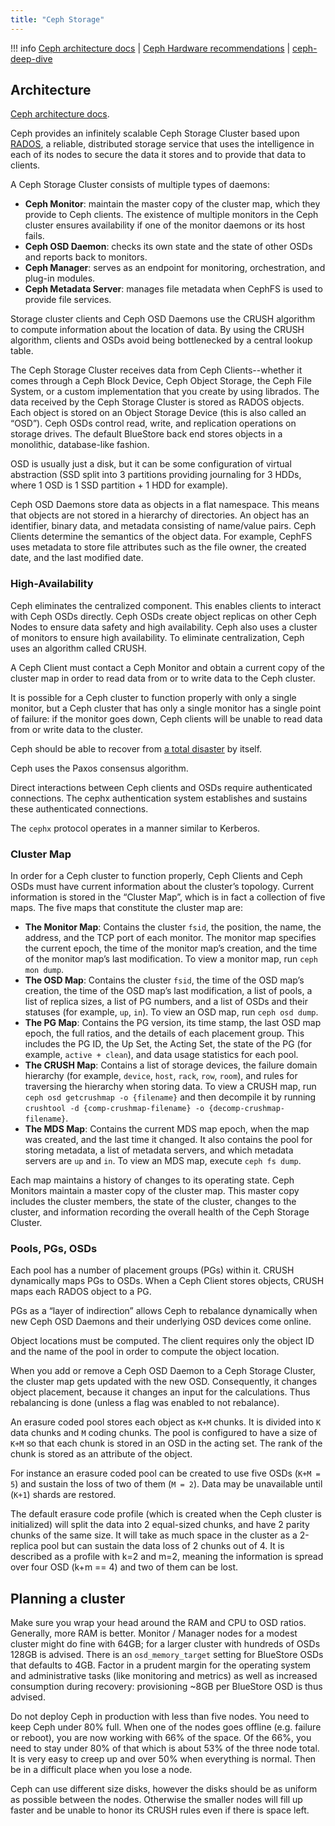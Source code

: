 ```yaml
---
title: "Ceph Storage"
---
```


!!! info
    [Ceph architecture docs](https://docs.ceph.com/en/latest/architecture/)  |
    [Ceph Hardware recommendations](https://docs.ceph.com/en/latest/start/hardware-recommendations/) |
    [ceph-deep-dive](https://github.com/wuhongsong/ceph-deep-dive)

## Architecture

[Ceph architecture docs](https://docs.ceph.com/en/latest/architecture/).

Ceph provides an infinitely scalable Ceph Storage Cluster based upon [RADOS](https://ceph.io/en/news/blog/2009/the-rados-distributed-object-store/), a reliable, distributed storage service that uses the intelligence in each of its nodes to secure the data it stores and to provide that data to clients.

A Ceph Storage Cluster consists of multiple types of daemons:

- **Ceph Monitor**: maintain the master copy of the cluster map, which they provide to Ceph clients. The existence of multiple monitors in the Ceph cluster ensures availability if one of the monitor daemons or its host fails.
- **Ceph OSD Daemon**: checks its own state and the state of other OSDs and reports back to monitors.
- **Ceph Manager**: serves as an endpoint for monitoring, orchestration, and plug-in modules.
- **Ceph Metadata Server**: manages file metadata when CephFS is used to provide file services.

Storage cluster clients and Ceph OSD Daemons use the CRUSH algorithm to compute information about the location of data. By using the CRUSH algorithm, clients and OSDs avoid being bottlenecked by a central lookup table.

The Ceph Storage Cluster receives data from Ceph Clients--whether it comes through a Ceph Block Device, Ceph Object Storage, the Ceph File System, or a custom implementation that you create by using librados. The data received by the Ceph Storage Cluster is stored as RADOS objects. Each object is stored on an Object Storage Device (this is also called an “OSD”). Ceph OSDs control read, write, and replication operations on storage drives. The default BlueStore back end stores objects in a monolithic, database-like fashion.

OSD is usually just a disk, but it can be some configuration of virtual abstraction (SSD split into 3 partitions providing journaling for 3 HDDs, where 1 OSD is 1 SSD partition + 1 HDD for example).

Ceph OSD Daemons store data as objects in a flat namespace. This means that objects are not stored in a hierarchy of directories. An object has an identifier, binary data, and metadata consisting of name/value pairs. Ceph Clients determine the semantics of the object data. For example, CephFS uses metadata to store file attributes such as the file owner, the created date, and the last modified date.

### High-Availability

Ceph eliminates the centralized component. This enables clients to interact with Ceph OSDs directly. Ceph OSDs create object replicas on other Ceph Nodes to ensure data safety and high availability. Ceph also uses a cluster of monitors to ensure high availability. To eliminate centralization, Ceph uses an algorithm called CRUSH.

A Ceph Client must contact a Ceph Monitor and obtain a current copy of the cluster map in order to read data from or to write data to the Ceph cluster.

It is possible for a Ceph cluster to function properly with only a single monitor, but a Ceph cluster that has only a single monitor has a single point of failure: if the monitor goes down, Ceph clients will be unable to read data from or write data to the cluster.

Ceph should be able to recover from [a total disaster](https://www.youtube.com/watch?v=8paAkGx2_OA) by itself.

Ceph uses the Paxos consensus algorithm.

Direct interactions between Ceph clients and OSDs require authenticated connections. The cephx authentication system establishes and sustains these authenticated connections.

The `cephx` protocol operates in a manner similar to Kerberos.

### Cluster Map

In order for a Ceph cluster to function properly, Ceph Clients and Ceph OSDs must have current information about the cluster’s topology. Current information is stored in the “Cluster Map”, which is in fact a collection of five maps. The five maps that constitute the cluster map are:

- **The Monitor Map**: Contains the cluster `fsid`, the position, the name, the address, and the TCP port of each monitor. The monitor map specifies the current epoch, the time of the monitor map’s creation, and the time of the monitor map’s last modification. To view a monitor map, run `ceph mon dump`.
- **The OSD Map**: Contains the cluster `fsid`, the time of the OSD map’s creation, the time of the OSD map’s last modification, a list of pools, a list of replica sizes, a list of PG numbers, and a list of OSDs and their statuses (for example, `up`, `in`). To view an OSD map, run `ceph osd dump`.
- **The PG Map**: Contains the PG version, its time stamp, the last OSD map epoch, the full ratios, and the details of each placement group. This includes the PG ID, the Up Set, the Acting Set, the state of the PG (for example, `active + clean`), and data usage statistics for each pool.
- **The CRUSH Map**: Contains a list of storage devices, the failure domain hierarchy (for example, `device`, `host`, `rack`, `row`, `room`), and rules for traversing the hierarchy when storing data. To view a CRUSH map, run `ceph osd getcrushmap -o {filename}` and then decompile it by running `crushtool -d {comp-crushmap-filename} -o {decomp-crushmap-filename}`.
- **The MDS Map**: Contains the current MDS map epoch, when the map was created, and the last time it changed. It also contains the pool for storing metadata, a list of metadata servers, and which metadata servers are `up` and `in`. To view an MDS map, execute `ceph fs dump`.

Each map maintains a history of changes to its operating state. Ceph Monitors maintain a master copy of the cluster map. This master copy includes the cluster members, the state of the cluster, changes to the cluster, and information recording the overall health of the Ceph Storage Cluster.

### Pools, PGs, OSDs

Each pool has a number of placement groups (PGs) within it. CRUSH dynamically maps PGs to OSDs. When a Ceph Client stores objects, CRUSH maps each RADOS object to a PG.

PGs as a “layer of indirection” allows Ceph to rebalance dynamically when new Ceph OSD Daemons and their underlying OSD devices come online. 

Object locations must be computed. The client requires only the object ID and the name of the pool in order to compute the object location.

When you add or remove a Ceph OSD Daemon to a Ceph Storage Cluster, the cluster map gets updated with the new OSD. Consequently, it changes object placement, because it changes an input for the calculations. Thus rebalancing is done (unless a flag was enabled to not rebalance).

An erasure coded pool stores each object as `K+M` chunks. It is divided into `K` data chunks and `M` coding chunks. The pool is configured to have a size of `K+M` so that each chunk is stored in an OSD in the acting set. The rank of the chunk is stored as an attribute of the object.

For instance an erasure coded pool can be created to use five OSDs (`K+M = 5`) and sustain the loss of two of them (`M = 2`). Data may be unavailable until (`K+1`) shards are restored.

The default erasure code profile (which is created when the Ceph cluster is initialized) will split the data into 2 equal-sized chunks, and have 2 parity chunks of the same size. It will take as much space in the cluster as a 2-replica pool but can sustain the data loss of 2 chunks out of 4. It is described as a profile with k=2 and m=2, meaning the information is spread over four OSD (k+m == 4) and two of them can be lost.

## Planning a cluster

Make sure you wrap your head around the RAM and CPU to OSD ratios. Generally, more RAM is better. Monitor / Manager nodes for a modest cluster might do fine with 64GB; for a larger cluster with hundreds of OSDs 128GB is advised. There is an `osd_memory_target` setting for BlueStore OSDs that defaults to 4GB. Factor in a prudent margin for the operating system and administrative tasks (like monitoring and metrics) as well as increased consumption during recovery: provisioning ~8GB per BlueStore OSD is thus advised.

Do not deploy Ceph in production with less than five nodes. You need to keep Ceph under 80% full. When one of the nodes goes offline (e.g. failure or reboot), you are now working with 66% of the space. Of the 66%, you need to stay under 80% of that which is about 53% of the three node total. It is very easy to creep up and over 50% when everything is normal. Then be in a difficult place when you lose a node.

Ceph can use different size disks, however the disks should be as uniform as possible between the nodes. Otherwise the smaller nodes will fill up faster and be unable to honor its CRUSH rules even if there is space left.
